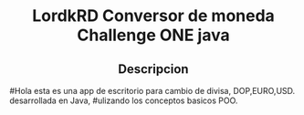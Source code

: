 <h1 align ="center">LordkRD Conversor de moneda Challenge ONE java</h1>

<h2 align ="center">Descripcion</h2>

#Hola esta es una app de escritorio para cambio de divisa, DOP,EURO,USD. desarrollada en Java,
#ulizando los conceptos basicos POO.
